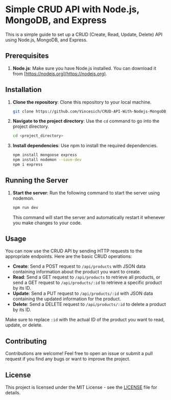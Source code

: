 # Simple CRUD API with Node.js, MongoDB, and Express

This is a simple guide to set up a CRUD (Create, Read, Update, Delete) API using Node.js, MongoDB, and Express.

## Prerequisites

1. **Node.js**: Make sure you have Node.js installed. You can download it from [https://nodejs.org](https://nodejs.org).

## Installation

1. **Clone the repository**: Clone this repository to your local machine.

   ```bash
   git clone https://github.com/Vincesich/CRUD-API-With-Nodejs-MongoDB-Express
   ```

2. **Navigate to the project directory**: Use the `cd` command to go into the project directory.

   ```bash
   cd <project_directory>
   ```

3. **Install dependencies**: Use npm to install the required dependencies.

   ```bash
   npm install mongoose express
   npm install nodemon --save-dev
   npm i express
   ```

## Running the Server

1. **Start the server**: Run the following command to start the server using nodemon.

   ```bash
   npm run dev
   ```

   This command will start the server and automatically restart it whenever you make changes to your code.

## Usage

You can now use the CRUD API by sending HTTP requests to the appropriate endpoints. Here are the basic CRUD operations:

- **Create**: Send a POST request to `/api/products` with JSON data containing information about the product you want to create.
- **Read**: Send a GET request to `/api/products` to retrieve all products, or send a GET request to `/api/products/:id` to retrieve a specific product by its ID.
- **Update**: Send a PUT request to `/api/products/:id` with JSON data containing the updated information for the product.
- **Delete**: Send a DELETE request to `/api/products/:id` to delete a product by its ID.

Make sure to replace `:id` with the actual ID of the product you want to read, update, or delete.

## Contributing

Contributions are welcome! Feel free to open an issue or submit a pull request if you find any bugs or want to improve the project.

## License

This project is licensed under the MIT License - see the [LICENSE](LICENSE) file for details.

